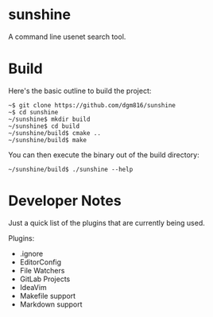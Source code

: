 # sunshine
A command line usenet search tool.

# Build

Here's the basic outline to build the project:

    ~$ git clone https://github.com/dgm816/sunshine
    ~$ cd sunshine
    ~/sunshine$ mkdir build
    ~/sunshine$ cd build
    ~/sunshine/build$ cmake ..
    ~/sunshine/build$ make

You can then execute the binary out of the build directory:

    ~/sunshine/build$ ./sunshine --help

# Developer Notes

Just a quick list of the plugins that are currently being used.

Plugins:

  - .ignore
  - EditorConfig
  - File Watchers
  - GitLab Projects
  - IdeaVim
  - Makefile support
  - Markdown support
